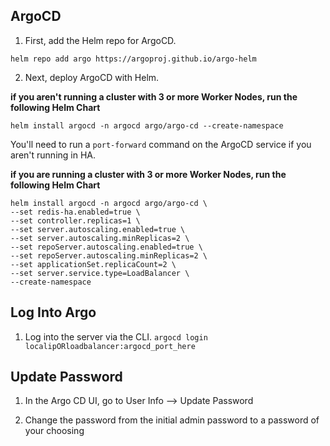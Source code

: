 ## ArgoCD

1. First, add the Helm repo for ArgoCD.

```
helm repo add argo https://argoproj.github.io/argo-helm
```

2. Next, deploy ArgoCD with Helm.

**if you aren't running a cluster with 3 or more Worker Nodes, run the following Helm Chart**

```
helm install argocd -n argocd argo/argo-cd --create-namespace
```

You'll need to run a `port-forward` command on the ArgoCD service if you aren't running in HA.

**if you are running a cluster with 3 or more Worker Nodes, run the following Helm Chart**

```
helm install argocd -n argocd argo/argo-cd \
--set redis-ha.enabled=true \
--set controller.replicas=1 \
--set server.autoscaling.enabled=true \
--set server.autoscaling.minReplicas=2 \
--set repoServer.autoscaling.enabled=true \
--set repoServer.autoscaling.minReplicas=2 \
--set applicationSet.replicaCount=2 \
--set server.service.type=LoadBalancer \
--create-namespace
```


## Log Into Argo
1. Log into the server via the CLI.
`argocd login localipORloadbalancer:argocd_port_here`

## Update Password
1. In the Argo CD UI, go to User Info --> Update Password

2. Change the password from the initial admin password to a password of your choosing

